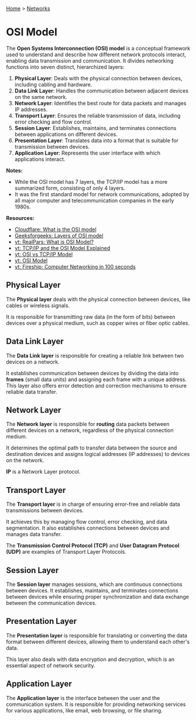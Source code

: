 [Home](../../README.md) > [Networks](./README.md)

# OSI Model

The **Open Systems Interconnection (OSI) model** is a conceptual framework used to understand and describe how different network protocols interact, enabling data transmission and communication. It divides networking functions into seven distinct, hierarchized layers:

1. **Physical Layer**: Deals with the physical connection between devices, including cabling and hardware.
1. **Data Link Layer**: Handles the communication between adjacent devices on the same network.
1. **Network Layer**: Identifies the best route for data packets and manages IP addresses.
1. **Transport Layer**: Ensures the reliable transmission of data, including error checking and flow control.
1. **Session Layer**: Establishes, maintains, and terminates connections between applications on different devices.
1. **Presentation Layer**: Translates data into a format that is suitable for transmission between devices.
1. **Application Layer**: Represents the user interface with which applications interact.

**Notes:**
- While the OSI model has 7 layers, the TCP/IP model has a more summarized form, consisting of only 4 layers.
- It was the first standard model for network communications, adopted by all major computer and telecommunication companies in the early 1980s.

**Resources:**
- [Cloudflare: What is the OSI model](https://www.cloudflare.com/learning/ddos/glossary/open-systems-interconnection-model-osi/)
- [Geeksforgeeks: Layers of OSI model](https://www.geeksforgeeks.org/layers-of-osi-model/)
- [yt: RealPars: What is OSI Model?](https://www.youtube.com/watch?v=Ilk7UXzV_Qc)
- [yt: TCP/IP and the OSI Model Explained](https://www.youtube.com/watch?v=e5DEVa9eSN0)
- [yt: OSI vs TCP/IP Model](https://www.youtube.com/watch?v=F5rni9fr1yE)
- [yt: OSI Model](https://www.youtube.com/watch?v=dV8mjZd1OtU)
- [yt: Fireship: Computer Networking in 100 seconds](https://www.youtube.com/watch?v=keeqnciDVOo)


## Physical Layer

The **Physical layer** deals with the physical connection between devices, like cables or wireless signals.

It is responsible for transmitting raw data (in the form of bits) between devices over a physical medium, such as copper wires or fiber optic cables.

<!-- TODO: connections: wired and wireless -->

## Data Link Layer

The **Data Link layer** is responsible for creating a reliable link between two devices on a network.

It establishes communication between devices by dividing the data into **frames** (small data units) and assigning each frame with a unique address. This layer also offers error detection and correction mechanisms to ensure reliable data transfer.

<!-- TODO: frame, address, error detection & correction, data transfer reliability -->

## Network Layer

The **Network layer** is responsible for **routing** data packets between different devices on a network, regardless of the physical connection medium.

It determines the optimal path to transfer data between the source and destination devices and assigns logical addresses (IP addresses) to devices on the network.

**IP** is a Network Layer protocol.

<!-- TODO: routing, packet, logical address assignation -->

## Transport Layer

The **Transport layer** is in charge of ensuring error-free and reliable data transmissions between devices.

It achieves this by managing flow control, error checking, and data segmentation. It also establishes connections between devices and manages data transfer.

The **Transmission Control Protocol (TCP)** and **User Datagram Protocol (UDP)** are examples of Transport Layer Protocols.

<!-- TODO: TCP, UDP -->

## Session Layer

The **Session layer** manages sessions, which are continuous connections between devices. It establishes, maintains, and terminates connections between devices while ensuring proper synchronization and data exchange between the communication devices.

<!-- TODO: session -->

## Presentation Layer

The **Presentation layer** is responsible for translating or converting the data format between different devices, allowing them to understand each other's data.

This layer also deals with data encryption and decryption, which is an essential aspect of network security.

## Application Layer

The **Application layer** is the interface between the user and the communication system. It is responsible for providing networking services for various applications, like email, web browsing, or file sharing.
